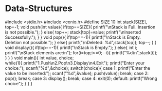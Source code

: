 # Data-Structures
#include <stdio.h>
#include <conio.h>
#define SIZE 10
int stack[SIZE], top=-1;
void push(int value){
    if(top==SIZE){
        printf("\nStack is Full. Insertion is not possible.");
    }
    else{
        top++;
        stack[top]=value;
        printf("\nInserted Successfully.");
    }
}
void pop(){
    if(top==-1){
        printf("\nStack is Empty. Deletion not possible.");
    }
    else{
        printf("\nDeleted: %d",stack[top]);
        top--;
    }
}
void display(){
    if(top==-1){
        printf("\nStack is Empty.");
    }
    else{
        int i;
        printf("\nStack elements are:\n");
        for(i=top;i>=0;--i){
            printf("%d\n",stack[i]);
        }
    }
}
void main(){
    int value, choice;  
    while(1){
        printf("1.Push\n2.Pop\n3.Display\n4.Exit");
        printf("Enter your choice:");
        scanf("%d",&choice);
        switch(choice){
            case 1:
            printf("Enter the value to be inserted:");
            scanf("%d",&value);
            push(value);
            break;
            case 2:
            pop();
            break;
            case 3:
            display();
            break;
            case 4:
            exit(0);
            default:
            printf("Wrong choice");
        }
    }
}
